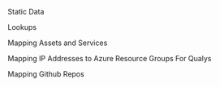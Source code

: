 Static Data


Lookups




Mapping Assets and Services



Mapping IP Addresses to Azure Resource Groups
For Qualys


Mapping Github Repos